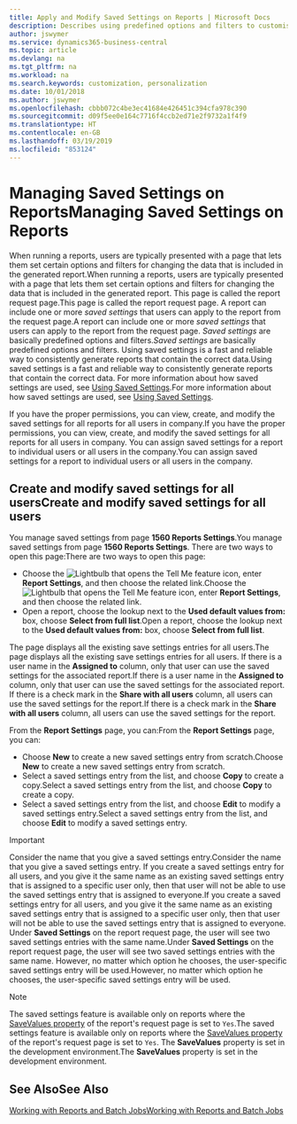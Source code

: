 ```yaml
---
title: Apply and Modify Saved Settings on Reports | Microsoft Docs
description: Describes using predefined options and filters to customise a report, and to generate the correct data.
author: jswymer
ms.service: dynamics365-business-central
ms.topic: article
ms.devlang: na
ms.tgt_pltfrm: na
ms.workload: na
ms.search.keywords: customization, personalization
ms.date: 10/01/2018
ms.author: jswymer
ms.openlocfilehash: cbbb072c4be3ec41684e426451c394cfa978c390
ms.sourcegitcommit: d09f5ee0e164c7716f4ccb2ed71e2f9732a1f4f9
ms.translationtype: HT
ms.contentlocale: en-GB
ms.lasthandoff: 03/19/2019
ms.locfileid: "853124"
---
```

# <a name="managing-saved-settings-on-reports"></a><span data-ttu-id="f3dc5-103">Managing Saved Settings on Reports</span><span class="sxs-lookup"><span data-stu-id="f3dc5-103">Managing Saved Settings on Reports</span></span>
<span data-ttu-id="f3dc5-104">When running a reports, users are typically presented with a page that lets them set certain options and filters for changing the data that is included in the generated report.</span><span class="sxs-lookup"><span data-stu-id="f3dc5-104">When running a reports, users are typically presented with a page that lets them set certain options and filters for changing the data that is included in the generated report.</span></span> <span data-ttu-id="f3dc5-105">This page is called the report request page.</span><span class="sxs-lookup"><span data-stu-id="f3dc5-105">This page is called the report request page.</span></span> <span data-ttu-id="f3dc5-106">A report can include one or more *saved settings* that users can apply to the report from the request page.</span><span class="sxs-lookup"><span data-stu-id="f3dc5-106">A report can include one or more *saved settings* that users can apply to the report from the request page.</span></span> <span data-ttu-id="f3dc5-107">*Saved settings* are basically predefined options and filters.</span><span class="sxs-lookup"><span data-stu-id="f3dc5-107">*Saved settings* are basically predefined options and filters.</span></span> <span data-ttu-id="f3dc5-108">Using saved settings is a fast and reliable way to consistently generate reports that contain the correct data.</span><span class="sxs-lookup"><span data-stu-id="f3dc5-108">Using saved settings is a fast and reliable way to consistently generate reports that contain the correct data.</span></span> <span data-ttu-id="f3dc5-109">For more information about how saved settings are used, see [Using Saved Settings](ui-work-report.md#SavedSettings).</span><span class="sxs-lookup"><span data-stu-id="f3dc5-109">For more information about how saved settings are used, see [Using Saved Settings](ui-work-report.md#SavedSettings).</span></span>

<span data-ttu-id="f3dc5-110">If you have the proper permissions, you can view, create, and modify the saved settings for all reports for all users in company.</span><span class="sxs-lookup"><span data-stu-id="f3dc5-110">If you have the proper permissions, you can view, create, and modify the saved settings for all reports for all users in company.</span></span> <span data-ttu-id="f3dc5-111">You can assign saved settings for a report to individual users or all users in the company.</span><span class="sxs-lookup"><span data-stu-id="f3dc5-111">You can assign saved settings for a report to individual users or all users in the company.</span></span>

<!--
## Apply saved settings to a report
1. Open the report.

   The report request page appears.    
2. In the **Saved Settings** section of the page, set the **Name** field  to the saved settings that you want to use.

   The **Saved Settings** section only appears if the report has been run before or if there are existing saved settings entries. The saved settings entry called **Last used options and filters** is always available. These settings are the option and filter values that were used the last time you ran the report.

-->

## <a name="create-and-modify-saved-settings-for-all-users"></a><span data-ttu-id="f3dc5-112">Create and modify saved settings for all users</span><span class="sxs-lookup"><span data-stu-id="f3dc5-112">Create and modify saved settings for all users</span></span>
<span data-ttu-id="f3dc5-113">You manage saved settings from page **1560 Reports Settings**.</span><span class="sxs-lookup"><span data-stu-id="f3dc5-113">You manage saved settings from page **1560 Reports Settings**.</span></span> <span data-ttu-id="f3dc5-114">There are two ways to open this page:</span><span class="sxs-lookup"><span data-stu-id="f3dc5-114">There are two ways to open this page:</span></span>
-   <span data-ttu-id="f3dc5-115">Choose the ![Lightbulb that opens the Tell Me feature](media/ui-search/search_small.png "Tell me what you want to do") icon, enter **Report Settings**, and then choose the related link.</span><span class="sxs-lookup"><span data-stu-id="f3dc5-115">Choose the ![Lightbulb that opens the Tell Me feature](media/ui-search/search_small.png "Tell me what you want to do") icon, enter **Report Settings**, and then choose the related link.</span></span>
-   <span data-ttu-id="f3dc5-116">Open a report, choose the lookup next to the **Used default values from:** box, choose **Select from full list**.</span><span class="sxs-lookup"><span data-stu-id="f3dc5-116">Open a report, choose the lookup next to the **Used default values from:** box, choose **Select from full list**.</span></span>

<span data-ttu-id="f3dc5-117">The page displays all the existing save settings entries for all users.</span><span class="sxs-lookup"><span data-stu-id="f3dc5-117">The page displays all the existing save settings entries for all users.</span></span> <span data-ttu-id="f3dc5-118">If there is a user name in the **Assigned to** column, only that user can use the saved settings for the associated report.</span><span class="sxs-lookup"><span data-stu-id="f3dc5-118">If there is a user name in the **Assigned to** column, only that user can use the saved settings for the associated report.</span></span> <span data-ttu-id="f3dc5-119">If there is a check mark in the **Share with all users** column, all users can use the saved settings for the report.</span><span class="sxs-lookup"><span data-stu-id="f3dc5-119">If there is a check mark in the **Share with all users** column, all users can use the saved settings for the report.</span></span>

<span data-ttu-id="f3dc5-120">From the **Report Settings** page, you can:</span><span class="sxs-lookup"><span data-stu-id="f3dc5-120">From the **Report Settings** page, you can:</span></span>
-   <span data-ttu-id="f3dc5-121">Choose **New** to create a new saved settings entry from scratch.</span><span class="sxs-lookup"><span data-stu-id="f3dc5-121">Choose **New** to create a new saved settings entry from scratch.</span></span>
-   <span data-ttu-id="f3dc5-122">Select a saved settings entry from the list, and choose **Copy** to create a copy.</span><span class="sxs-lookup"><span data-stu-id="f3dc5-122">Select a saved settings entry from the list, and choose **Copy** to create a copy.</span></span>
-   <span data-ttu-id="f3dc5-123">Select a saved settings entry from the list, and choose **Edit** to modify a saved settings entry.</span><span class="sxs-lookup"><span data-stu-id="f3dc5-123">Select a saved settings entry from the list, and choose **Edit** to modify a saved settings entry.</span></span>


> [!Important]
> <span data-ttu-id="f3dc5-124">Consider the name that you give a saved settings entry.</span><span class="sxs-lookup"><span data-stu-id="f3dc5-124">Consider the name that you give a saved settings entry.</span></span> <span data-ttu-id="f3dc5-125">If you create a saved settings entry for all users, and you give it the same name as an existing saved settings entry that is assigned to a specific user only, then that user will not be able to use the saved settings entry that is assigned to everyone.</span><span class="sxs-lookup"><span data-stu-id="f3dc5-125">If you create a saved settings entry for all users, and you give it the same name as an existing saved settings entry that is assigned to a specific user only, then that user will not be able to use the saved settings entry that is assigned to everyone.</span></span>  <span data-ttu-id="f3dc5-126">Under **Saved Settings** on the report request page, the user will see two saved settings entries with the same name.</span><span class="sxs-lookup"><span data-stu-id="f3dc5-126">Under **Saved Settings** on the report request page, the user will see two saved settings entries with the same name.</span></span> <span data-ttu-id="f3dc5-127">However, no matter which option he chooses, the user-specific saved settings entry will be used.</span><span class="sxs-lookup"><span data-stu-id="f3dc5-127">However, no matter which option he chooses, the user-specific saved settings entry will be used.</span></span>

> [!NOTE]
> <span data-ttu-id="f3dc5-128">The saved settings feature is available only on reports where the [SaveValues property](https://docs.microsoft.com/en-us/dynamics-nav/savevalues-property) of the report's request page is set to `Yes`.</span><span class="sxs-lookup"><span data-stu-id="f3dc5-128">The saved settings feature is available only on reports where the [SaveValues property](https://docs.microsoft.com/en-us/dynamics-nav/savevalues-property) of the report's request page is set to `Yes`.</span></span> <span data-ttu-id="f3dc5-129">The **SaveValues** property is set in the development environment.</span><span class="sxs-lookup"><span data-stu-id="f3dc5-129">The **SaveValues** property is set in the development environment.</span></span>  

## <a name="see-also"></a><span data-ttu-id="f3dc5-130">See Also</span><span class="sxs-lookup"><span data-stu-id="f3dc5-130">See Also</span></span>
[<span data-ttu-id="f3dc5-131">Working with Reports and Batch Jobs</span><span class="sxs-lookup"><span data-stu-id="f3dc5-131">Working with Reports and Batch Jobs</span></span>](ui-work-report.md)  
